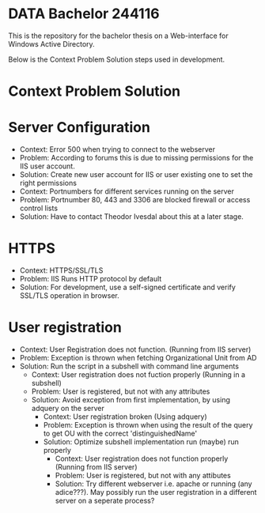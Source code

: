 # DATA Bachelor 244116
 This is the repository for the bachelor thesis on a Web-interface for Windows Active Directory.

 Below is the Context Problem Solution steps used in development.

# Context Problem Solution

# Server Configuration

* Context: Error 500 when trying to connect to the webserver
* Problem: According to forums this is due to missing permissions for the IIS user account.
* Solution: Create new user account for IIS or user existing one to set the right permissions  
* Context: Portnumbers for different services running on the server
* Problem: Portnumber 80, 443 and 3306 are blocked firewall or access control lists
* Solution: Have to contact Theodor Ivesdal about this at a later stage.

# HTTPS

* Context: HTTPS/SSL/TLS
* Problem: IIS Runs HTTP protocol by default
* Solution: For development, use a self-signed certificate and verify SSL/TLS operation in browser.

# User registration

* Context: User Registration does not function. (Running from IIS server)
* Problem: Exception is thrown when fetching Organizational Unit from AD
* Solution: Run the script in a subshell with command line arguments
    * Context: User registration does not fuction properly (Running in a subshell)
    * Problem: User is registered, but not with any attributes
    * Solution: Avoid exception from first implementation, by using adquery on the server
        * Context: User registration broken (Using adquery)
        * Problem: Exception is thrown when using the result of the query to get OU with the correct 'distinguishedName'
        * Solution: Optimize subshell implementation run (maybe) run properly
            * Context: User registration does not function properly (Running from IIS server)
            * Problem: User is registered, but not with any attibutes
            * Solution: Try different webserver i.e. apache or running (any adice???). May possibly run the user registration in a different server on a seperate process?


